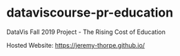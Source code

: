 # dataviscourse-pr-education
DataVis Fall 2019 Project - The Rising Cost of Education

Hosted Website: https://jeremy-thorpe.github.io/
